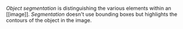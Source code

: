 *Object segmentation* is distinguishing the various elements within an [[image]]. *Segmentation* doesn't use bounding boxes but highlights the contours of the object in the image. 
